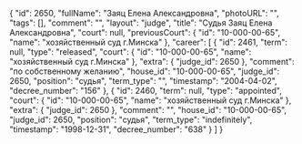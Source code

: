 {
    "id": 2650,
    "fullName": "Заяц Елена Александровна",
    "photoURL": "",
    "tags": [],
    "comment": "",
    "layout": "judge",
    "title": "Судья Заяц Елена Александровна",
    "court": null,
    "previousCourt": {
        "id": "10-000-00-65",
        "name": "хозяйственный суд г.Минска"
    },
    "career": [
        {
            "id": 2461,
            "term": null,
            "type": "released",
            "court": {
                "id": "10-000-00-65",
                "name": "хозяйственный суд г.Минска"
            },
            "extra": {
                "judge_id": 2650
            },
            "comment": "по собственному желанию",
            "house_id": "10-000-00-65",
            "judge_id": 2650,
            "position": "судья",
            "term_type": "",
            "timestamp": "2004-04-02",
            "decree_number": "156"
        },
        {
            "id": 2460,
            "term": null,
            "type": "appointed",
            "court": {
                "id": "10-000-00-65",
                "name": "хозяйственный суд г.Минска"
            },
            "extra": {
                "judge_id": 2650
            },
            "comment": "",
            "house_id": "10-000-00-65",
            "judge_id": 2650,
            "position": "судья",
            "term_type": "indefinitely",
            "timestamp": "1998-12-31",
            "decree_number": "638"
        }
    ]
}